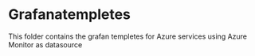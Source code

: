 # Grafanatempletes
This folder contains the grafan templetes for Azure services using Azure Monitor as datasource
